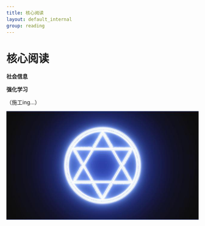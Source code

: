 ```yaml
---
title: 核心阅读
layout: default_internal
group: reading
---
```


# 核心阅读

**社会信息**

**强化学习**

（施工ing…）


<img class="img-responsive center-block" src="/static/img/magic-hex.jpeg" alt="Join Us!">
